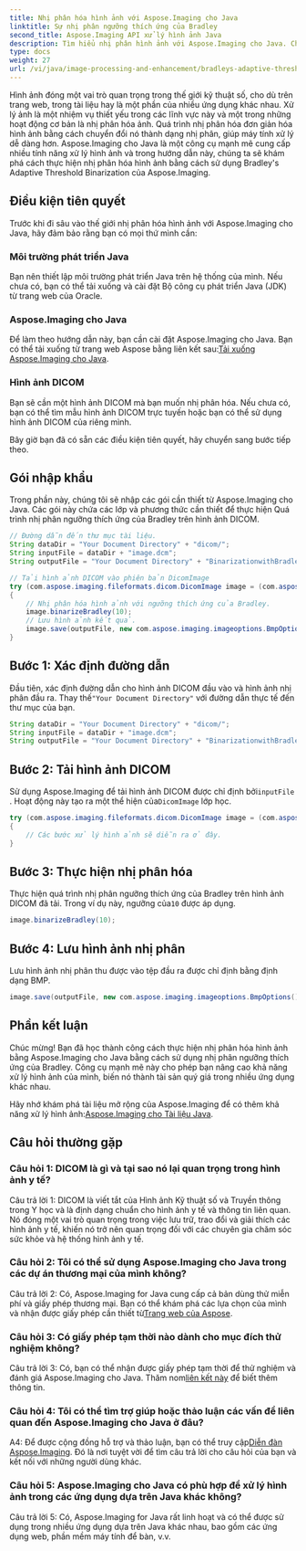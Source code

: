 ```yaml
---
title: Nhị phân hóa hình ảnh với Aspose.Imaging cho Java
linktitle: Sự nhị phân ngưỡng thích ứng của Bradley
second_title: Aspose.Imaging API xử lý hình ảnh Java
description: Tìm hiểu nhị phân hình ảnh với Aspose.Imaging cho Java. Chuyển đổi hình ảnh DICOM một cách dễ dàng. Khám phá hướng dẫn từng bước với các ví dụ về mã.
type: docs
weight: 27
url: /vi/java/image-processing-and-enhancement/bradleys-adaptive-threshold-binarization/
---
```

Hình ảnh đóng một vai trò quan trọng trong thế giới kỹ thuật số, cho dù trên trang web, trong tài liệu hay là một phần của nhiều ứng dụng khác nhau. Xử lý ảnh là một nhiệm vụ thiết yếu trong các lĩnh vực này và một trong những hoạt động cơ bản là nhị phân hóa ảnh. Quá trình nhị phân hóa đơn giản hóa hình ảnh bằng cách chuyển đổi nó thành dạng nhị phân, giúp máy tính xử lý dễ dàng hơn. Aspose.Imaging cho Java là một công cụ mạnh mẽ cung cấp nhiều tính năng xử lý hình ảnh và trong hướng dẫn này, chúng ta sẽ khám phá cách thực hiện nhị phân hóa hình ảnh bằng cách sử dụng Bradley's Adaptive Threshold Binarization của Aspose.Imaging. 

## Điều kiện tiên quyết

Trước khi đi sâu vào thế giới nhị phân hóa hình ảnh với Aspose.Imaging cho Java, hãy đảm bảo rằng bạn có mọi thứ mình cần:

### Môi trường phát triển Java

Bạn nên thiết lập môi trường phát triển Java trên hệ thống của mình. Nếu chưa có, bạn có thể tải xuống và cài đặt Bộ công cụ phát triển Java (JDK) từ trang web của Oracle.

### Aspose.Imaging cho Java

Để làm theo hướng dẫn này, bạn cần cài đặt Aspose.Imaging cho Java. Bạn có thể tải xuống từ trang web Aspose bằng liên kết sau:[Tải xuống Aspose.Imaging cho Java](https://releases.aspose.com/imaging/java/).

### Hình ảnh DICOM

Bạn sẽ cần một hình ảnh DICOM mà bạn muốn nhị phân hóa. Nếu chưa có, bạn có thể tìm mẫu hình ảnh DICOM trực tuyến hoặc bạn có thể sử dụng hình ảnh DICOM của riêng mình.

Bây giờ bạn đã có sẵn các điều kiện tiên quyết, hãy chuyển sang bước tiếp theo.

## Gói nhập khẩu

Trong phần này, chúng tôi sẽ nhập các gói cần thiết từ Aspose.Imaging cho Java. Các gói này chứa các lớp và phương thức cần thiết để thực hiện Quá trình nhị phân ngưỡng thích ứng của Bradley trên hình ảnh DICOM.

```java
// Đường dẫn đến thư mục tài liệu.
String dataDir = "Your Document Directory" + "dicom/";
String inputFile = dataDir + "image.dcm";
String outputFile = "Your Document Directory" + "BinarizationwithBradleyAdaptiveThreshold_out.bmp";

// Tải hình ảnh DICOM vào phiên bản DicomImage
try (com.aspose.imaging.fileformats.dicom.DicomImage image = (com.aspose.imaging.fileformats.dicom.DicomImage) Image.load(inputFile))
{
    // Nhị phân hóa hình ảnh với ngưỡng thích ứng của Bradley.
    image.binarizeBradley(10);
    // Lưu hình ảnh kết quả.
    image.save(outputFile, new com.aspose.imaging.imageoptions.BmpOptions());
}
```

## Bước 1: Xác định đường dẫn

 Đầu tiên, xác định đường dẫn cho hình ảnh DICOM đầu vào và hình ảnh nhị phân đầu ra. Thay thế`"Your Document Directory"` với đường dẫn thực tế đến thư mục của bạn.

```java
String dataDir = "Your Document Directory" + "dicom/";
String inputFile = dataDir + "image.dcm";
String outputFile = "Your Document Directory" + "BinarizationwithBradleyAdaptiveThreshold_out.bmp";
```

## Bước 2: Tải hình ảnh DICOM

Sử dụng Aspose.Imaging để tải hình ảnh DICOM được chỉ định bởi`inputFile` . Hoạt động này tạo ra một thể hiện của`DicomImage` lớp học.

```java
try (com.aspose.imaging.fileformats.dicom.DicomImage image = (com.aspose.imaging.fileformats.dicom.DicomImage) Image.load(inputFile))
{
    // Các bước xử lý hình ảnh sẽ diễn ra ở đây.
}
```

## Bước 3: Thực hiện nhị phân hóa

 Thực hiện quá trình nhị phân ngưỡng thích ứng của Bradley trên hình ảnh DICOM đã tải. Trong ví dụ này, ngưỡng của`10` được áp dụng.

```java
image.binarizeBradley(10);
```

## Bước 4: Lưu hình ảnh nhị phân

Lưu hình ảnh nhị phân thu được vào tệp đầu ra được chỉ định bằng định dạng BMP.

```java
image.save(outputFile, new com.aspose.imaging.imageoptions.BmpOptions());
```

## Phần kết luận

Chúc mừng! Bạn đã học thành công cách thực hiện nhị phân hóa hình ảnh bằng Aspose.Imaging cho Java bằng cách sử dụng nhị phân ngưỡng thích ứng của Bradley. Công cụ mạnh mẽ này cho phép bạn nâng cao khả năng xử lý hình ảnh của mình, biến nó thành tài sản quý giá trong nhiều ứng dụng khác nhau.

 Hãy nhớ khám phá tài liệu mở rộng của Aspose.Imaging để có thêm khả năng xử lý hình ảnh:[Aspose.Imaging cho Tài liệu Java](https://reference.aspose.com/imaging/java/).

## Câu hỏi thường gặp

### Câu hỏi 1: DICOM là gì và tại sao nó lại quan trọng trong hình ảnh y tế?

Câu trả lời 1: DICOM là viết tắt của Hình ảnh Kỹ thuật số và Truyền thông trong Y học và là định dạng chuẩn cho hình ảnh y tế và thông tin liên quan. Nó đóng một vai trò quan trọng trong việc lưu trữ, trao đổi và giải thích các hình ảnh y tế, khiến nó trở nên quan trọng đối với các chuyên gia chăm sóc sức khỏe và hệ thống hình ảnh y tế.

### Câu hỏi 2: Tôi có thể sử dụng Aspose.Imaging cho Java trong các dự án thương mại của mình không?

 Câu trả lời 2: Có, Aspose.Imaging for Java cung cấp cả bản dùng thử miễn phí và giấy phép thương mại. Bạn có thể khám phá các lựa chọn của mình và nhận được giấy phép cần thiết từ[Trang web của Aspose](https://purchase.aspose.com/buy).

### Câu hỏi 3: Có giấy phép tạm thời nào dành cho mục đích thử nghiệm không?

 Câu trả lời 3: Có, bạn có thể nhận được giấy phép tạm thời để thử nghiệm và đánh giá Aspose.Imaging cho Java. Thăm nom[liên kết này](https://purchase.aspose.com/temporary-license/) để biết thêm thông tin.

### Câu hỏi 4: Tôi có thể tìm trợ giúp hoặc thảo luận các vấn đề liên quan đến Aspose.Imaging cho Java ở đâu?

 A4: Để được cộng đồng hỗ trợ và thảo luận, bạn có thể truy cập[Diễn đàn Aspose.Imaging](https://forum.aspose.com/). Đó là nơi tuyệt vời để tìm câu trả lời cho câu hỏi của bạn và kết nối với những người dùng khác.

### Câu hỏi 5: Aspose.Imaging cho Java có phù hợp để xử lý hình ảnh trong các ứng dụng dựa trên Java khác không?

Câu trả lời 5: Có, Aspose.Imaging for Java rất linh hoạt và có thể được sử dụng trong nhiều ứng dụng dựa trên Java khác nhau, bao gồm các ứng dụng web, phần mềm máy tính để bàn, v.v.